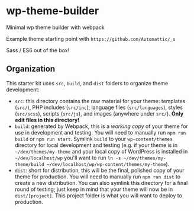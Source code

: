 # wp-theme-builder
Minimal wp theme builder with webpack

Example theme starting point with `https://github.com/Automattic/_s`

Sass / ES6 out of the box!

## Organization

This starter kit uses `src`, `build`, and `dist` folders to organize theme development:

* `src`: this directory contains the raw material for your theme: templates (`src/`), PHP includes (`src/inc`), language files (`src/languages`), styles (`src/scss`), scripts (`src/js`), and images (anywhere under `src/`). **Only edit files in this directory!**
* `build`: generated by Webpack, this is a *working copy* of your theme for use in development and testing. You will need to manually run `npm run build` or `npm run start`. Symlink `build` to your `wp-content/themes` directory for local development and testing (e.g. if your theme is in `~/dev/themes/my-theme` and your local copy of WordPress is installed in `~/dev/localhost/wp` you'll want to run `ln -s ~/dev/themes/my-theme/build ~/dev/localhost/wp/wp-content/themes/my-theme`).
* `dist`: short for distribution, this will be the final, polished copy of your theme for production. You will need to manually run `npm run dist` to create a new distribution. You can also symlink this directory for a final round of testing; just keep in mind that your theme will now be in `dist/[project]`. This project folder is what you will want to deploy to production.
